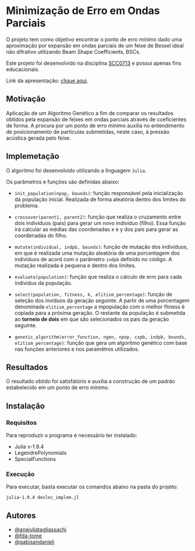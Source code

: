 # Minimização de Erro em Ondas Parciais

O projeto tem como objetivo encontrar o ponto de erro mínimo dado uma aproximação por expansão em ondas parciais de um feixe de Bessel ideal não difrativo utilizando Beam Shape Coefficients, BSCs.

Este projeto foi desenvolvido na disciplina [SCC0713](https://gitlab.com/simoesusp/disciplinas/-/tree/master/SSC0713-Sistemas-Evolutivos-Aplicados-a-Robotica) e possui apenas fins educacionais. 

Link da apresentação: [clique aqui]().

## Motivação

Aplicação de um Algoritmo Genético a fim de comparar os resultados obtidos pela expansão de feixes em ondas parciais através de coeficientes de forma. A procura por um ponto de erro mínimo auxilia no entendimento de posicionamento de partículas submetidas, neste caso, à pressão acústica gerada pelo feixe.

## Implemetação

O algoritmo foi desenvolvido utilizando a linguagem `Julia`.

Os parâmetros e funções são definidas abaixo:

- `init_population(npop, bounds)`: função responsável pela inicialização da população inicial. Realizada de forma aleatória dentro dos limites do problema. 

- `crossover(parent1, parent2)`: função que realiza o cruzamento entre dois indivíduos (pais) para gerar um novo indivíduo (filho). Essa função irá calcular as médias das coordenadas x e y dos pais para gerar as coordenadas do filho.

- `mutate(individual, indpb, bounds)`: função de mutação dos indivíduos, em que é realizada uma mutação aleatória de uma porcentagem dos indivíduos de acord com o parâmetro `indpb` definido no código. A mutação realizada é pequena e dentro dos limites.

- `evaluate(population)`: função que realiza o cálculo de erro para cada indivíduo da população.

- `select(population, fitness, k, elitism_percentage)`: função de seleção dos invíduos da geração seguinte. A partir de uma porcentagem denominada `elitism_percentage` a mpopulação com o melhor fitness é copiada para a próxima geração. O restante da população é submetida ao **torneio de dois** em que são selecionados os pais da geração seguinte.

- `genetic_algorithm(error_function, ngen, npop, cxpb, indpb, bounds, elitism_percentage)`: função que gera um algoritmo genético com base nas funções anteriores e nos paramêtros utilizados.

## Resultados

O resultado obtido foi satisfatório e auxilia a construção de um padrão estabelecido em um ponto de erro mínimo.

## Instalação

### Requisitos

Para reproduzir o programa é necessário ter instalado:

- Julia v-1.9.4
- LegendrePolynomials
- SpecialFunctions

### Execução

Para executar, basta executar os comandos abaixo na pasta do projeto:

```
julia-1.9.4 desloc_implem.jl
```

## Autores

- [@anajuliatagliassachi](https://github.com/anajuliatagliassachi)
- [@fda-tome](https://github.com/fda-tome)
- [@gabisandanieli](https://github.com/gabisandanieli)
